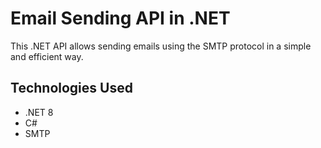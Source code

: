 # Email Sending API in .NET

This .NET API allows sending emails using the SMTP protocol in a simple and efficient way.

## Technologies Used

* .NET 8
* C#
* SMTP
